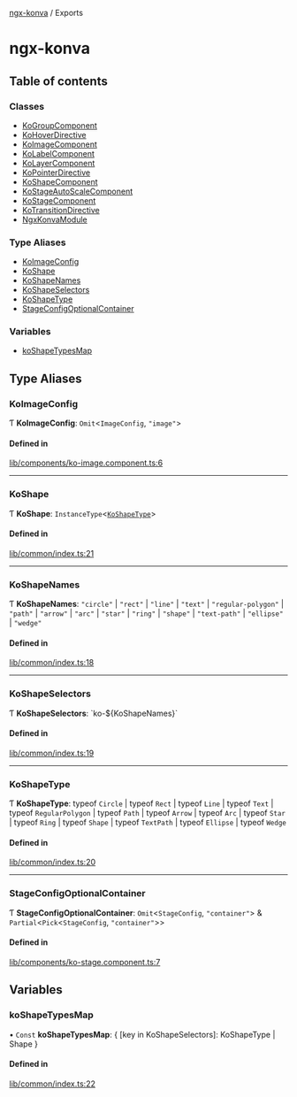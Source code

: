 [ngx-konva](README.md) / Exports

# ngx-konva

## Table of contents

### Classes

- [KoGroupComponent](classes/KoGroupComponent.md)
- [KoHoverDirective](classes/KoHoverDirective.md)
- [KoImageComponent](classes/KoImageComponent.md)
- [KoLabelComponent](classes/KoLabelComponent.md)
- [KoLayerComponent](classes/KoLayerComponent.md)
- [KoPointerDirective](classes/KoPointerDirective.md)
- [KoShapeComponent](classes/KoShapeComponent.md)
- [KoStageAutoScaleComponent](classes/KoStageAutoScaleComponent.md)
- [KoStageComponent](classes/KoStageComponent.md)
- [KoTransitionDirective](classes/KoTransitionDirective.md)
- [NgxKonvaModule](classes/NgxKonvaModule.md)

### Type Aliases

- [KoImageConfig](modules.md#koimageconfig)
- [KoShape](modules.md#koshape)
- [KoShapeNames](modules.md#koshapenames)
- [KoShapeSelectors](modules.md#koshapeselectors)
- [KoShapeType](modules.md#koshapetype)
- [StageConfigOptionalContainer](modules.md#stageconfigoptionalcontainer)

### Variables

- [koShapeTypesMap](modules.md#koshapetypesmap)

## Type Aliases

### KoImageConfig

Ƭ **KoImageConfig**: `Omit`<`ImageConfig`, ``"image"``\>

#### Defined in

[lib/components/ko-image.component.ts:6](https://github.com/giovanni-bertoncelli/ngx-konva/blob/3e23c8a/projects/ngx-konva/src/lib/components/ko-image.component.ts#L6)

___

### KoShape

Ƭ **KoShape**: `InstanceType`<[`KoShapeType`](modules.md#koshapetype)\>

#### Defined in

[lib/common/index.ts:21](https://github.com/giovanni-bertoncelli/ngx-konva/blob/3e23c8a/projects/ngx-konva/src/lib/common/index.ts#L21)

___

### KoShapeNames

Ƭ **KoShapeNames**: ``"circle"`` \| ``"rect"`` \| ``"line"`` \| ``"text"`` \| ``"regular-polygon"`` \| ``"path"`` \| ``"arrow"`` \| ``"arc"`` \| ``"star"`` \| ``"ring"`` \| ``"shape"`` \| ``"text-path"`` \| ``"ellipse"`` \| ``"wedge"``

#### Defined in

[lib/common/index.ts:18](https://github.com/giovanni-bertoncelli/ngx-konva/blob/3e23c8a/projects/ngx-konva/src/lib/common/index.ts#L18)

___

### KoShapeSelectors

Ƭ **KoShapeSelectors**: \`ko-${KoShapeNames}\`

#### Defined in

[lib/common/index.ts:19](https://github.com/giovanni-bertoncelli/ngx-konva/blob/3e23c8a/projects/ngx-konva/src/lib/common/index.ts#L19)

___

### KoShapeType

Ƭ **KoShapeType**: typeof `Circle` \| typeof `Rect` \| typeof `Line` \| typeof `Text` \| typeof `RegularPolygon` \| typeof `Path` \| typeof `Arrow` \| typeof `Arc` \| typeof `Star` \| typeof `Ring` \| typeof `Shape` \| typeof `TextPath` \| typeof `Ellipse` \| typeof `Wedge`

#### Defined in

[lib/common/index.ts:20](https://github.com/giovanni-bertoncelli/ngx-konva/blob/3e23c8a/projects/ngx-konva/src/lib/common/index.ts#L20)

___

### StageConfigOptionalContainer

Ƭ **StageConfigOptionalContainer**: `Omit`<`StageConfig`, ``"container"``\> & `Partial`<`Pick`<`StageConfig`, ``"container"``\>\>

#### Defined in

[lib/components/ko-stage.component.ts:7](https://github.com/giovanni-bertoncelli/ngx-konva/blob/3e23c8a/projects/ngx-konva/src/lib/components/ko-stage.component.ts#L7)

## Variables

### koShapeTypesMap

• `Const` **koShapeTypesMap**: { [key in KoShapeSelectors]: KoShapeType \| Shape }

#### Defined in

[lib/common/index.ts:22](https://github.com/giovanni-bertoncelli/ngx-konva/blob/3e23c8a/projects/ngx-konva/src/lib/common/index.ts#L22)
